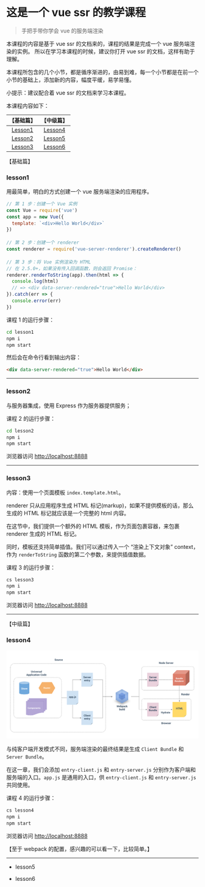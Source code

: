 # 这是一个 vue ssr 的教学课程

>手把手带你学会 vue 的服务端渲染

本课程的内容是基于 vue ssr 的文档来的，课程的结果是完成一个 vue 服务端渲染的实例。
所以在学习本课程的时候，建议你打开 vue ssr 的文档，这样有助于理解。

本课程所包含的几个小节，都是循序渐进的，由易到难，每一个小节都是在前一个小节的基础上，添加新的内容，幅度平缓，易学易懂。

小提示：建议配合着 vue ssr 的文档来学习本课程。

本课程内容如下：

|【基础篇】|【中级篇】|
|:---:|:---:|
|[Lesson1](#lesson1)|[Lesson4](#lesson4)|
|[Lesson2](#lesson2)|[Lesson5](#lesson5)|
|[Lesson3](#lesson3)|[Lesson6](#lesson6)|


【基础篇】

### lesson1

用最简单，明白的方式创建一个 vue 服务端渲染的应用程序。
``` js
// 第 1 步：创建一个 Vue 实例
const Vue = require('vue')
const app = new Vue({
  template: `<div>Hello World</div>`
})

// 第 2 步：创建一个 renderer
const renderer = require('vue-server-renderer').createRenderer()

// 第 3 步：将 Vue 实例渲染为 HTML
// 在 2.5.0+，如果没有传入回调函数，则会返回 Promise：
renderer.renderToString(app).then(html => {
  console.log(html)
  // => <div data-server-rendered="true">Hello World</div>
}).catch(err => {
  console.error(err)
})
```
课程 1 的运行步骤：
``` bash
cd lesson1
npm i
npm start
```
然后会在命令行看到输出内容： 

``` html
<div data-server-rendered="true">Hello World</div>
```

-------------------

### lesson2

与服务器集成，使用 Express 作为服务器提供服务；

课程 2 的运行步骤：
``` bash
cd lesson2
npm i
npm start
```
浏览器访问 [http://localhost:8888](http://localhost:8888)

-------------------

### lesson3

内容：使用一个页面模板 `index.template.html`。

renderer 只从应用程序生成 HTML 标记(markup)，如果不提供模板的话，那么生成的 HTML 标记就应该是一个完整的 html 内容。

在这节中，我们提供一个额外的 HTML 模板，作为页面包裹容器，来包裹 renderer 生成的 HTML 标记。

同时，模板还支持简单插值。我们可以通过传入一个 “渲染上下文对象” context，作为 `renderToString` 函数的第二个参数，来提供插值数据。

课程 3 的运行步骤：
``` bash
cs lesson3
npm i
npm start
```
浏览器访问 [http://localhost:8888](http://localhost:8888)

-------------------

【中级篇】

### lesson4

![](./assets/vue-ssr-summarize.png)

与纯客户端开发模式不同，服务端渲染的最终结果是生成 `Client Bundle` 和 `Server Bundle`。

在这一章，我们会添加 `entry-client.js` 和 `entry-server.js` 分别作为客户端和服务端的入口。`app.js` 是通用的入口，供 `entry-client.js` 和 `entry-server.js` 共同使用。

课程 4 的运行步骤：
``` bash
cs lesson4
npm i
npm start
```
浏览器访问 [http://localhost:8888](http://localhost:8888)

【至于 webpack 的配置，感兴趣的可以看一下，比较简单。】

------------------------

- lesson5

- lesson6
